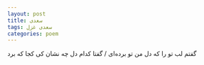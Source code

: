 ```yaml
---
layout: post
title: سعدی
tags: سعدی غزل
categories: poem
---
```


گفتم لب تو را که دل من تو برده‌ای / گفتا کدام دل چه نشان کی کجا که برد
